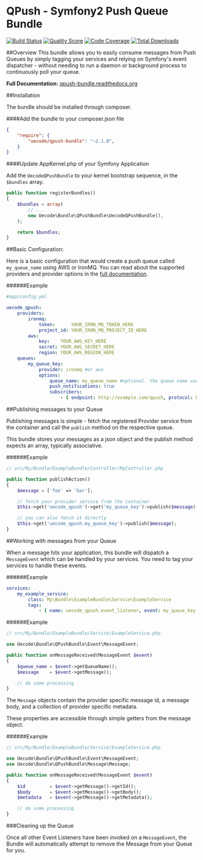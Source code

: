 QPush - Symfony2 Push Queue Bundle
==================================

[![Build Status](https://img.shields.io/travis/uecode/qpush-bundle/master.svg?style=flat-square)](https://travis-ci.org/uecode/qpush-bundle)
[![Quality Score](https://img.shields.io/scrutinizer/g/uecode/qpush-bundle.svg?style=flat-square)](https://scrutinizer-ci.com/g/uecode/qpush-bundle/)
[![Code Coverage](https://img.shields.io/scrutinizer/coverage/g/uecode/qpush-bundle.svg?style=flat-square)](https://scrutinizer-ci.com/g/uecode/qpush-bundle/)
[![Total Downloads](http://img.shields.io/packagist/dt/uecode/qpush-bundle.svg?style=flat-square)](https://packagist.org/packages/uecode/qpush-bundle)

##Overview
This bundle allows you to easily consume messages from Push Queues by simply
tagging your services and relying on Symfony's event dispatcher - without
needing to run a daemon or background process to continuously poll your queue.

**Full Documentation:** [qpush-bundle.readthedocs.org](http://qpush-bundle.rtfd.org)

##Installation

The bundle should be installed through composer.

####Add the bundle to your composer.json file

```json
{
    "require": {
        "uecode/qpush-bundle": "~2.1.0",
    }
}
```

####Update AppKernel.php of your Symfony Application

Add the `UecodeQPushBundle` to your kernel bootstrap sequence, in the `$bundles`
array.

```php
public function registerBundles()
{
    $bundles = array(
        // ...
        new Uecode\Bundle\QPushBundle\UecodeQPushBundle(),
    );

    return $bundles;
}
```

##Basic Configuration:

Here is a basic configuration that would create a push queue called
`my_queue_name` using AWS or IronMQ. You can read about the supported providers
and provider options in the [full documentation](http://qpush-bundle.rtfd.org).

######Example

```yaml
#app/config.yml

uecode_qpush:
    providers:
        ironmq:
            token:      YOUR_IRON_MQ_TOKEN_HERE
            project_id: YOUR_IRON_MQ_PROJECT_ID_HERE
        aws:
            key:    YOUR_AWS_KEY_HERE
            secret: YOUR_AWS_SECRET_HERE
            region: YOUR_AWS_REGION_HERE
    queues:
        my_queue_key:
            provider: ironmq #or aws
            options:
                queue_name: my_queue_name #optional. the queue name used on the provider
                push_notifications: true
                subscribers:
                    - { endpoint: http://example.com/qpush, protocol: http }
```

##Publishing messages to your Queue

Publishing messages is simple - fetch the registered Provider service from the
container and call the `publish` method on the respective queue.

This bundle stores your messages as a json object and the publish method expects
an array, typically associative.

######Example

```php
// src/My/Bundle/ExampleBundle/Controller/MyController.php

public function publishAction()
{
    $message = ['foo' => 'bar'];

    // fetch your provider service from the container
    $this->get('uecode_qpush')->get('my_queue_key')->publish($message);

    // you can also fetch it directly
    $this->get('uecode_qpush.my_queue_key')->publish($message);
}

```

##Working with messages from your Queue

When a message hits your application, this bundle will dispatch a `MessageEvent`
which can be handled by your services. You need to tag your services to handle
these events.

######Example
```yaml
services:
    my_example_service:
    	class: My\Bundle\ExampleBundle\Service\ExampleService
    	tags:
    		- { name: uecode_qpush.event_listener, event: my_queue_key.message_received, method: onMessageReceived }
```

######Example
```php
// src/My/Bundle/ExampleBundle/Service/ExampleService.php

use Uecode\Bundle\QPushBundle\Event\MessageEvent;

public function onMessageReceived(MessageEvent $event)
{
    $queue_name = $event->getQueueName();
    $message    = $event->getMessage();

    // do some processing
}
```

The `Message` objects contain the provider specific message id, a message body,
and a collection of provider specific metadata.

These properties are accessible through simple getters from the message object.

######Example
```php
// src/My/Bundle/ExampleBundle/Service/ExampleService.php

use Uecode\Bundle\QPushBundle\Event\MessageEvent;
use Uecode\Bundle\QPushBundle\Message\Message;

public function onMessageReceived(MessageEvent $event)
{
    $id         = $event->getMessage()->getId();
    $body       = $event->getMessage()->getBody();
    $metadata   = $event->getMessage()->getMetadata();

    // do some processing
}
```

###Cleaning up the Queue

Once all other Event Listeners have been invoked on a `MessageEvent`, the Bundle
will automatically attempt to remove the Message from your Queue for you.

